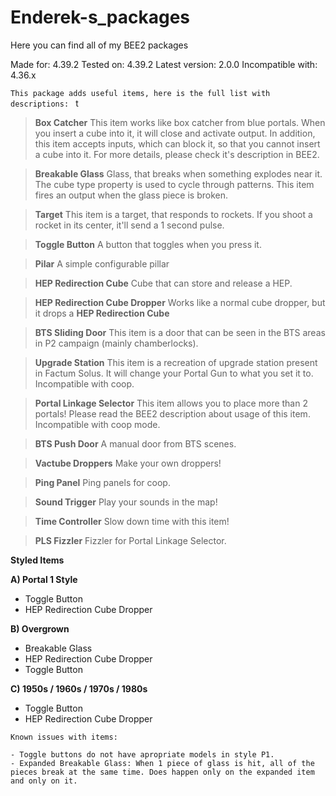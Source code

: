# Enderek-s_packages
Here you can find all of my BEE2 packages

Made for: 4.39.2
Tested on: 4.39.2
Latest version: 2.0.0
Incompatible with: 4.36.x

 `This package adds useful items, here is the full list with descriptions: `
t
> **Box Catcher**
This item works like box catcher from blue portals. When you insert a cube into it, it will close and activate output. In addition, this item accepts inputs, which can block it, so that you cannot insert a cube into it. For more details, please check it's description in BEE2.

> **Breakable Glass**
Glass, that breaks when something explodes near it. The cube type property is used to cycle through patterns. This item fires an output when the glass piece is broken.

> **Target**
This item is a target, that responds to rockets. If you shoot a rocket in its center, it'll send a 1 second pulse.

> **Toggle Button**
A button that toggles when you press it.

> **Pilar**
A simple configurable pillar

> **HEP Redirection Cube**
Cube that can store and release a HEP.

> **HEP Redirection Cube Dropper**
Works like a normal cube dropper, but it drops a **HEP Redirection Cube**

> **BTS Sliding Door**
This item is a door that can be seen in the BTS areas in P2 campaign (mainly chamberlocks).

> **Upgrade Station**
This item is a recreation of upgrade station present in Factum Solus. It will change your Portal Gun to what you set it to.
Incompatible with coop.

> **Portal Linkage Selector**
This item allows you to place more than 2 portals! Please read the BEE2 description about usage of this item.
Incompatible with coop mode.

> **BTS Push Door**
A manual door from BTS scenes.

> **Vactube Droppers**
Make your own droppers!

> **Ping Panel**
Ping panels for coop.

> **Sound Trigger**
Play your sounds in the map!

> **Time Controller**
Slow down time with this item!

> **PLS Fizzler**
Fizzler for Portal Linkage Selector.


**Styled Items**

**A) Portal 1 Style**
- Toggle Button
- HEP Redirection Cube Dropper

**B) Overgrown**
- Breakable Glass
- HEP Redirection Cube Dropper
- Toggle Button

**C) 1950s / 1960s / 1970s / 1980s**
- Toggle Button
- HEP Redirection Cube Dropper


```
Known issues with items:

- Toggle buttons do not have apropriate models in style P1.
- Expanded Breakable Glass: When 1 piece of glass is hit, all of the pieces break at the same time. Does happen only on the expanded item and only on it. 
```

